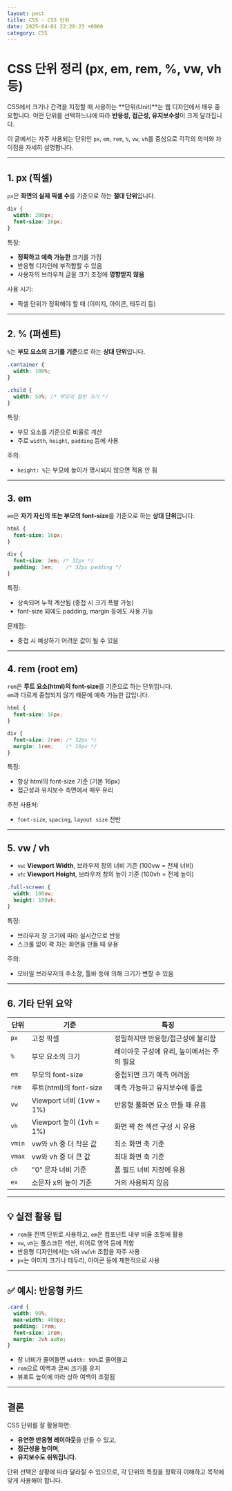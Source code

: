 ```yaml
---
layout: post
title: CSS - CSS 단위
date: 2025-04-01 22:20:23 +0900
category: CSS
---
```

# CSS 단위 정리 (px, em, rem, %, vw, vh 등)

CSS에서 크기나 간격을 지정할 때 사용하는 **단위(Unit)**는 웹 디자인에서 매우 중요합니다. 어떤 단위를 선택하느냐에 따라 **반응성, 접근성, 유지보수성**이 크게 달라집니다.

이 글에서는 자주 사용되는 단위인 `px`, `em`, `rem`, `%`, `vw`, `vh`를 중심으로 각각의 의미와 차이점을 자세히 설명합니다.

---

## 1. px (픽셀)

`px`은 **화면의 실제 픽셀 수**를 기준으로 하는 **절대 단위**입니다.

```css
div {
  width: 200px;
  font-size: 16px;
}
```

특징:
- **정확하고 예측 가능한** 크기를 가짐
- 반응형 디자인에 부적합할 수 있음
- 사용자의 브라우저 글꼴 크기 조정에 **영향받지 않음**

사용 시기:
- 픽셀 단위가 정확해야 할 때 (이미지, 아이콘, 테두리 등)

---

## 2. % (퍼센트)

`%`는 **부모 요소의 크기를 기준**으로 하는 **상대 단위**입니다.

```css
.container {
  width: 100%;
}

.child {
  width: 50%; /* 부모의 절반 크기 */
}
```

특징:
- 부모 요소를 기준으로 비율로 계산
- 주로 `width`, `height`, `padding` 등에 사용

주의:
- `height: %`는 부모에 높이가 명시되지 않으면 적용 안 됨

---

## 3. em

`em`은 **자기 자신의 또는 부모의 font-size**를 기준으로 하는 **상대 단위**입니다.

```css
html {
  font-size: 16px;
}

div {
  font-size: 2em; /* 32px */
  padding: 1em;    /* 32px padding */
}
```

특징:
- 상속되며 누적 계산됨 (중첩 시 크기 폭발 가능)
- font-size 외에도 padding, margin 등에도 사용 가능

문제점:
- 중첩 시 예상하기 어려운 값이 될 수 있음

---

## 4. rem (root em)

`rem`은 **루트 요소(html)의 font-size**를 기준으로 하는 단위입니다.  
`em`과 다르게 중첩되지 않기 때문에 예측 가능한 값입니다.

```css
html {
  font-size: 16px;
}

div {
  font-size: 2rem; /* 32px */
  margin: 1rem;    /* 16px */
}
```

특징:
- 항상 html의 font-size 기준 (기본 16px)
- 접근성과 유지보수 측면에서 매우 유리

추천 사용처:
- `font-size`, `spacing`, `layout size` 전반

---

## 5. vw / vh

- `vw`: **Viewport Width**, 브라우저 창의 너비 기준 (100vw = 전체 너비)
- `vh`: **Viewport Height**, 브라우저 창의 높이 기준 (100vh = 전체 높이)

```css
.full-screen {
  width: 100vw;
  height: 100vh;
}
```

특징:
- 브라우저 창 크기에 따라 실시간으로 반응
- 스크롤 없이 꽉 차는 화면을 만들 때 유용

주의:
- 모바일 브라우저의 주소창, 툴바 등에 의해 크기가 변할 수 있음

---

## 6. 기타 단위 요약

| 단위     | 기준                         | 특징                                              |
|----------|------------------------------|---------------------------------------------------|
| `px`     | 고정 픽셀                    | 정밀하지만 반응형/접근성에 불리함                 |
| `%`      | 부모 요소의 크기             | 레이아웃 구성에 유리, 높이에서는 주의 필요        |
| `em`     | 부모의 font-size             | 중첩되면 크기 예측 어려움                         |
| `rem`    | 루트(html)의 font-size       | 예측 가능하고 유지보수에 좋음                    |
| `vw`     | Viewport 너비 (1vw = 1%)     | 반응형 풀화면 요소 만들 때 유용                  |
| `vh`     | Viewport 높이 (1vh = 1%)     | 화면 꽉 찬 섹션 구성 시 유용                      |
| `vmin`   | vw와 vh 중 더 작은 값        | 최소 화면 축 기준                                |
| `vmax`   | vw와 vh 중 더 큰 값          | 최대 화면 축 기준                                |
| `ch`     | "0" 문자 너비 기준           | 폼 필드 너비 지정에 유용                         |
| `ex`     | 소문자 x의 높이 기준         | 거의 사용되지 않음                               |

---

## 💡 실전 활용 팁

- `rem`을 전역 단위로 사용하고, `em`은 컴포넌트 내부 비율 조절에 활용
- `vw`, `vh`는 풀스크린 섹션, 히어로 영역 등에 적합
- 반응형 디자인에서는 `%`와 `vw`/`vh` 조합을 자주 사용
- `px`는 이미지 크기나 테두리, 아이콘 등에 제한적으로 사용

---

## ✅ 예시: 반응형 카드

```css
.card {
  width: 90%;
  max-width: 400px;
  padding: 1rem;
  font-size: 1rem;
  margin: 2vh auto;
}
```

- 창 너비가 줄어들면 `width: 90%`로 줄어들고
- `rem`으로 여백과 글씨 크기를 유지
- 뷰포트 높이에 따라 상하 여백이 조절됨

---

## 결론

CSS 단위를 잘 활용하면:

- **유연한 반응형 레이아웃**을 만들 수 있고,
- **접근성을 높이며**,
- **유지보수도 쉬워집니다.**

단위 선택은 상황에 따라 달라질 수 있으므로, 각 단위의 특징을 정확히 이해하고 목적에 맞게 사용해야 합니다.